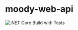 # moody-web-api

![.NET Core Build with Tests](https://github.com/lets-do-it-pl/moody-web-api/workflows/.NET%20Core%20Build%20with%20Tests/badge.svg?branch=master)
